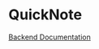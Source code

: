 # QuickNote

<a href="https://github.com/Krystofox/WebProjekt_QuickNote/tree/main/backend/README.md"> Backend Documentation </a>

